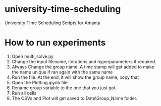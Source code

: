 # university-time-scheduling
 University TIme Scheduling Scripts for Amanta

# How to run experiments
1. Open multi_solve.py
2. Change the input filename, iterations and hyperparameters if required. 
3. Always Change the group name. A time stamp will get added to make the name unique if ran again with the same name
4. Run the file. At the end, it will show the group name, copy that
5. Open the Plotting.ipynb file
6. Rename group variable to the one that you just got
7. Run all cells
8. The CSVs and Plot will get saved to Date\Group_Name folder. 
